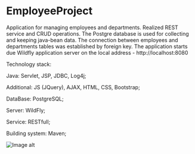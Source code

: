 # EmployeeProject

Application for managing employees and departments. Realized REST service and CRUD operations. The Postgre database is used for collecting 
and keeping java-bean data. The connection between employees and departments tables was established by foreign key. The application starts 
due Wildfly application server on the local address - http://localhost:8080

Technology stack:

Java: Servlet, JSP, JDBC, Log4j;

Additional: JS (JQuery), AJAX, HTML, CSS, Bootstrap;

DataBase: PostgreSQL;

Server: WildFly;

Service: RESTfull;

Building system: Maven;

![Image alt](https://github.com/perelman7/EmployeeProject/raw/master/src/main/resources/screen1.png)
